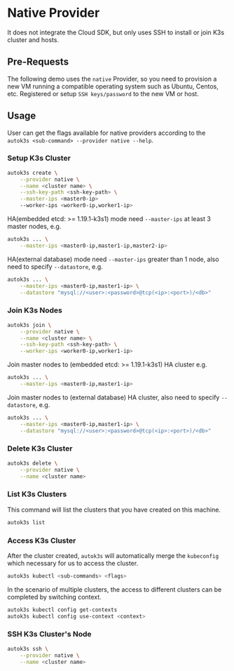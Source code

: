 # Native Provider
It does not integrate the Cloud SDK, but only uses SSH to install or join K3s cluster and hosts.

## Pre-Requests
The following demo uses the `native` Provider, so you need to provision a new VM running a compatible operating system such as Ubuntu, Centos, etc.
Registered or setup `SSH keys/password` to the new VM or host.

## Usage
User can get the flags available for native providers according to the `autok3s <sub-command> --provider native --help`.

### Setup K3s Cluster
```bash
autok3s create \
    --provider native \
    --name <cluster name> \
    --ssh-key-path <ssh-key-path> \
    --master-ips <master0-ip>
    --worker-ips <worker0-ip,worker1-ip>
```

HA(embedded etcd: >= 1.19.1-k3s1) mode need `--master-ips` at least 3 master nodes, e.g.
```bash
autok3s ... \
    --master-ips <master0-ip,master1-ip,master2-ip>
```

HA(external database) mode need `--master-ips` greater than 1 node, also need to specify `--datastore`, e.g.
```bash
autok3s ... \
    --master-ips <master0-ip,master1-ip> \
    --datastore "mysql://<user>:<password>@tcp(<ip>:<port>)/<db>"
```

### Join K3s Nodes
```bash
autok3s join \
    --provider native \
    --name <cluster name> \
    --ssh-key-path <ssh-key-path> \
    --worker-ips <worker0-ip,worker1-ip>
```


Join master nodes to (embedded etcd: >= 1.19.1-k3s1) HA cluster e.g.
```bash
autok3s ... \
    --master-ips <master0-ip,master1-ip>
```

Join master nodes to (external database) HA cluster, also need to specify `--datastore`, e.g.
```bash
autok3s ... \
    --master-ips <master0-ip,master1-ip> \
    --datastore "mysql://<user>:<password>@tcp(<ip>:<port>)/<db>"
```

### Delete K3s Cluster
```bash
autok3s delete \
    --provider native \
    --name <cluster name>
```

### List K3s Clusters
This command will list the clusters that you have created on this machine.
```bash
autok3s list
```

### Access K3s Cluster
After the cluster created, `autok3s` will automatically merge the `kubeconfig` which necessary for us to access the cluster.
```bash
autok3s kubectl <sub-commands> <flags>
```

In the scenario of multiple clusters, the access to different clusters can be completed by switching context.
```bash
autok3s kubectl config get-contexts
autok3s kubectl config use-context <context>
```

### SSH K3s Cluster's Node
```bash
autok3s ssh \
    --provider native \
    --name <cluster name>
```
